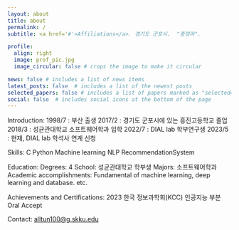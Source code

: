 ```yaml
---
layout: about
title: about
permalink: /
subtitle: <a href='#'>Affiliations</a>. 경기도 군포시.  "중꺾마".

profile:
  align: right
  image: prof_pic.jpg
  image_circular: false # crops the image to make it circular

news: false # includes a list of news items
latest_posts: false  # includes a list of the newest posts
selected_papers: false # includes a list of papers marked as "selected={true}"
social: false  # includes social icons at the bottom of the page
---
```


Introduction:
1998/7 : 부산 출생 
2017/2 : 경기도 군포시에 있는 흥진고등학교 졸업
2018/3 : 성균관대학교 소프트웨어학과 입학
2022/7 : DIAL lab 학부연구생
2023/5 : 현재, DIAL lab 학석사 연계 신청

Skills:
C   Python   Machine learning   NLP   RecommendationSystem

Education:
Degrees: 4
School: 성균관대학교 학부생
Majors: 소프트웨어학과
Academic accomplishments: Fundamental of machine learning, deep learning and database. etc.

Achievements and Certifications: 2023 한국 정보과학회(KCC) 인공지능 부분 Oral Accept

Contact: alltun100@g.skku.edu